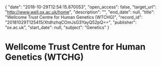 {
  "date": "2018-10-29T12:54:15.870053", 
  "open_access": false, 
  "target_url": "http://www.well.ox.ac.uk/home", 
  "description": "", 
  "end_date": null, 
  "title": "Wellcome Trust Centre for Human Genetics (WTCHG)", 
  "record_id": "20181029T125415/XtdhzhqCOmJsG3YayQ52pQ==", 
  "publisher": "ox.ac.uk", 
  "start_date": null, 
  "subject": "Genetics"
}

# Wellcome Trust Centre for Human Genetics (WTCHG)

